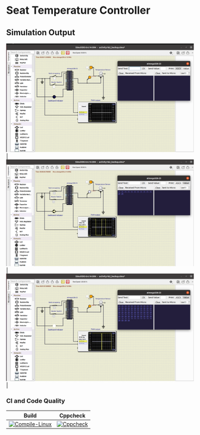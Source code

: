 # Seat Temperature Controller
## Simulation Output
![off](simulation/LED-off.png)|![PWM1](simulation/PWM1.png)|![PWM2](simulation/PWM2.png)|
### CI and Code Quality

|Build|Cppcheck|
|:------:|:-----:|
|[![Compile-Linux](https://github.com/SOMASUNDARAM-C/Embedded-C/actions/workflows/Compile.yml/badge.svg)](https://github.com/SOMASUNDARAM-C/Embedded-C/actions/workflows/Compile.yml)|[![Cppcheck](https://github.com/SOMASUNDARAM-C/Embedded-C/actions/workflows/CodeQuality.yml/badge.svg)](https://github.com/SOMASUNDARAM-C/Embedded-C/actions/workflows/CodeQuality.yml)|